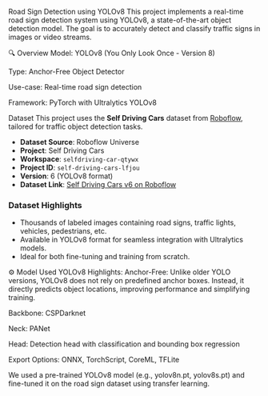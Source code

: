 Road Sign Detection using YOLOv8
This project implements a real-time road sign detection system using YOLOv8, a state-of-the-art object detection model. The goal is to accurately detect and classify traffic signs in images or video streams.

🔍 Overview
Model: YOLOv8 (You Only Look Once - Version 8)

Type: Anchor-Free Object Detector

Use-case: Real-time road sign detection

Framework: PyTorch with Ultralytics YOLOv8


 Dataset
This project uses the **Self Driving Cars** dataset from [Roboflow](https://roboflow.com/), tailored for traffic object detection tasks.

- **Dataset Source**: Roboflow Universe  
- **Project**: Self Driving Cars  
- **Workspace**: `selfdriving-car-qtywx`  
- **Project ID**: `self-driving-cars-lfjou`  
- **Version**: 6 (YOLOv8 format)  
- **Dataset Link**: [Self Driving Cars v6 on Roboflow](https://universe.roboflow.com/selfdriving-car-qtywx/self-driving-cars-lfjou)

### Dataset Highlights
- Thousands of labeled images containing road signs, traffic lights, vehicles, pedestrians, etc.
- Available in YOLOv8 format for seamless integration with Ultralytics models.
- Ideal for both fine-tuning and training from scratch.


⚙️ Model Used
YOLOv8 Highlights:
Anchor-Free: Unlike older YOLO versions, YOLOv8 does not rely on predefined anchor boxes. Instead, it directly predicts object locations, improving performance and simplifying training.

Backbone: CSPDarknet

Neck: PANet

Head: Detection head with classification and bounding box regression

Export Options: ONNX, TorchScript, CoreML, TFLite

We used a pre-trained YOLOv8 model (e.g., yolov8n.pt, yolov8s.pt) and fine-tuned it on the road sign dataset using transfer learning.
